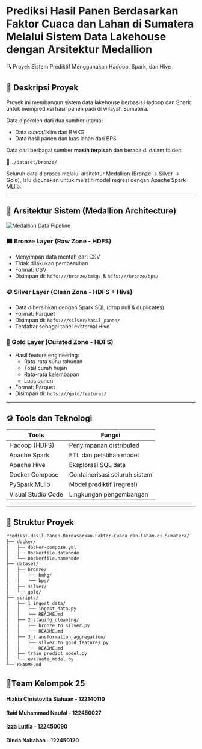# Prediksi Hasil Panen Berdasarkan Faktor Cuaca dan Lahan di Sumatera Melalui Sistem Data Lakehouse dengan Arsitektur Medallion

🔍 Proyek Sistem Prediktif Menggunakan Hadoop, Spark, dan Hive

## 📘 Deskripsi Proyek

Proyek ini membangun sistem data lakehouse berbasis Hadoop dan Spark untuk memprediksi hasil panen padi di wilayah Sumatera.

Data diperoleh dari dua sumber utama:

- Data cuaca/iklim dari BMKG
- Data hasil panen dan luas lahan dari BPS

Data dari berbagai sumber **masih terpisah** dan berada di dalam folder:

📂 `./dataset/bronze/`

Seluruh data diproses melalui arsitektur Medallion (Bronze → Silver → Gold), lalu digunakan untuk melatih model regresi dengan Apache Spark MLlib.

---

## 🧱 Arsitektur Sistem (Medallion Architecture)

![Medallion Data Pipeline](https://github.com/user-attachments/assets/a6773297-84d5-41c3-bed7-1c83a986d4bd)

### 🟫 Bronze Layer (Raw Zone - HDFS)

- Menyimpan data mentah dari CSV
- Tidak dilakukan pembersihan
- Format: CSV
- Disimpan di: `hdfs:///bronze/bmkg/` & `hdfs:///bronze/bps/`

### 🪙 Silver Layer (Clean Zone - HDFS + Hive)

- Data dibersihkan dengan Spark SQL (drop null & duplicates)
- Format: Parquet
- Disimpan di: `hdfs:///silver/hasil_panen/`
- Terdaftar sebagai tabel eksternal Hive

### 🏅 Gold Layer (Curated Zone - HDFS)

- Hasil feature engineering:
  - Rata-rata suhu tahunan
  - Total curah hujan
  - Rata-rata kelembapan
  - Luas panen
- Format: Parquet
- Disimpan di: `hdfs:///gold/features/`

---

## ⚙️ Tools dan Teknologi

| Tools              | Fungsi                        |
| ------------------ | ----------------------------- |
| Hadoop (HDFS)      | Penyimpanan distributed       |
| Apache Spark       | ETL dan pelatihan model       |
| Apache Hive        | Eksplorasi SQL data           |
| Docker Compose     | Containerisasi seluruh sistem |
| PySpark MLlib      | Model prediktif (regresi)     |
| Visual Studio Code | Lingkungan pengembangan       |

---

## 📁 Struktur Proyek

```bash
Prediksi-Hasil-Panen-Berdasarkan-Faktor-Cuaca-dan-Lahan-di-Sumatera/
├── docker/
│   ├── docker-compose.yml
│   ├── Dockerfile.datanode
│   └── Dockerfile.namenode
├── dataset/
│   ├── bronze/
│   │	├── bmkg/
│   │	└── bps/
│   ├── silver/
│   └── gold/
├── scripts/
│   ├── 1_ingest_data/
│   │	├── ingest_data.py
│   │	└── README.md   
│   ├── 2_staging_cleaning/
│   │	├── bronze_to_silver.py
│   │	└── README.md
│   ├── 3_transformation_aggregation/
│   │	├── silver_to_gold_features.py
│   │	└── README.md
│   ├── train_predict_model.py
│   └── evaluate_model.py
└── README.md
```

## 👯Team Kelompok 25

#### Hizkia Christovita Siahaan - 122140110

#### Raid Muhammad Naufal - 122450027

#### Izza Lutfia - 122450090

#### Dinda Nababan - 122450120
